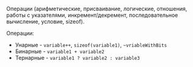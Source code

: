 Операции (арифметические, присваивание, логические, отношения, работы с 
указателями, инкремент/декремент, последовательное вычисление, условие, sizeof).

Операции:
- Унарные - `variable++`, `sizeof(variable1)`, `~vriableWithBits`
- Бинарные - `variable1 + variable2`
- Тернарные - `variable1 ? variable2 : variable3`